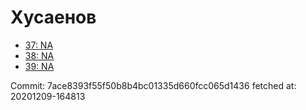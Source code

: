 # Хусаенов
- [37: NA](37.md)
- [38: NA](38.md)
- [39: NA](39.md)

Commit: 7ace8393f55f50b8b4bc01335d660fcc065d1436
 fetched at: 20201209-164813
